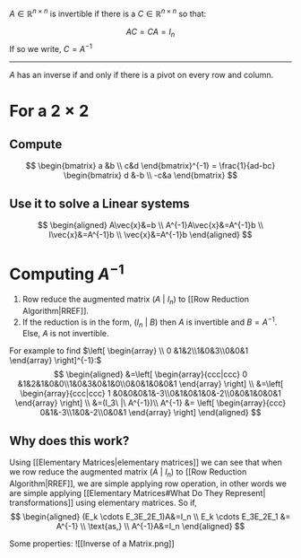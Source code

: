$A \in \mathbb{R}^{n \times n}$ is invertible if there is a $C \in \mathbb{R}^{n \times n}$ so that:

$$AC=CA=I_n$$
If so we write, $C=A^{-1}$
***
$A$ has an inverse if and only if there is a pivot on every row and column.  
# For a $2 \times 2$ 
## Compute
$$ \begin{bmatrix} a &b \\ c&d \end{bmatrix}^{-1} = \frac{1}{ad-bc} \begin{bmatrix} d &-b \\ -c&a \end{bmatrix} $$
## Use it to solve a Linear systems
$$
\begin{aligned}
A\vec{x}&=b \\ 
A^{-1}A\vec{x}&=A^{-1}b \\
I\vec{x}&=A^{-1}b \\
\vec{x}&=A^{-1}b
\end{aligned}
$$

# Computing $A^{-1}$
1. Row reduce the augmented matrix $\left( A\ |\ I_n \right)$ to [[Row Reduction Algorithm|RREF]]. 
2. If the reduction is in the form, $(I_n\ |\ B)$ then $A$ is invertible and $B=A^{-1}$. Else, $A$ is not invertible.

For example to find $\left[ \begin{array} \\ 0 &1&2\\1&0&3\\0&0&1 \end{array} \right]^{-1}:$
$$
\begin{aligned}
&=\left[ \begin{array}{ccc|ccc} 0 &1&2&1&0&0\\1&0&3&0&1&0\\0&0&1&0&0&1 \end{array} \right] \\
&=\left[ \begin{array}{ccc|ccc} 1 &0&0&0&1&-3\\0&1&0&1&0&-2\\0&0&1&0&0&1 \end{array} \right] \\
&=(I_3\ |\ A^{-1})\\
A^{-1} &= \left[ \begin{array}{ccc} 0&1&-3\\1&0&-2\\0&0&1 \end{array} \right]
\end{aligned}
$$
## Why does this work?
Using [[Elementary Matrices|elementary matrices]] we can see that when we row reduce the augmented matrix $\left( A\ |\ I_n \right)$ to [[Row Reduction Algorithm|RREF]], we are simple applying row operation, in other words we are simple applying [[Elementary Matrices#What Do They Represent| transformations]] using elementary matrices.
So if,
$$
\begin{aligned}
(E_k \cdots E_3E_2E_1)A&=I_n \\
E_k \cdots E_3E_2E_1 &= A^{-1} \\
\text{as,} \\
A^{-1}A&=I_n
\end{aligned}
$$

Some properties:
![[Inverse of a Matrix.png]]